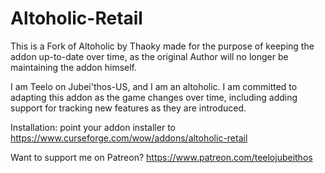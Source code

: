 # Altoholic-Retail
This is a Fork of Altoholic by Thaoky made for the purpose of keeping the addon up-to-date over time, as the original Author will no longer be maintaining the addon himself.

I am Teelo on Jubei'thos-US, and I am an altoholic. I am committed to adapting this addon as the game changes over time, including adding support for tracking new features as they are introduced.

Installation: point your addon installer to https://www.curseforge.com/wow/addons/altoholic-retail

Want to support me on Patreon? https://www.patreon.com/teelojubeithos
